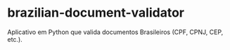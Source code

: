 # brazilian-document-validator
Aplicativo em Python que valida documentos Brasileiros (CPF, CPNJ, CEP, etc.).
